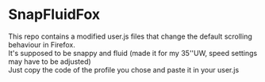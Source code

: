 # SnapFluidFox

This repo contains a modified user.js files that change the default scrolling behaviour in Firefox.<br>
It's supposed to be snappy and fluid (made it for my 35''UW, speed settings may have to be adjusted)<br>
Just copy the code of the profile you chose and paste it in your user.js

